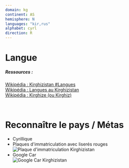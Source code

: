 ```yaml
---
domain: kg
continent: AS
hemisphere: N
languages: "kir,rus"
alphabet: cyrl
direction: R
---
```


# Langue

##### Ressources :

[Wikipédia : Kirghizistan #Langues](https://fr.wikipedia.org/wiki/Kirghizistan#Langues)  
[Wikipédia : Langues au Kirghizistan](https://fr.wikipedia.org/wiki/Langues_au_Kirghizistan)  
[Wikipédia : Kirghize (ou Kirghiz)](https://fr.wikipedia.org/wiki/Kirghize)  


<br/>

# Reconnaître le pays / Métas

- Cyrillique
- Plaques d'immatriculation avec liserés rouges  
  ![Plaque d'immatriculation Kirghizistan](/images/countries/kg/plaque.png)
- Google Car  
  ![Google Car Kirghizistan](/images/countries/kg/googlecar.png)

